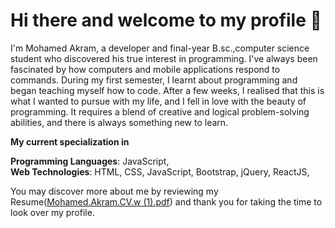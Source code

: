 # **Hi there and welcome to my profile 👋**

I'm Mohamed Akram, a developer and final-year B.sc.,computer science student who discovered his true interest in programming. I've always been fascinated by how computers and mobile applications respond to commands. During my first semester, I learnt about programming and began teaching myself how to code. After a few weeks, I realised that this is what I wanted to pursue with my life, and I fell in love with the beauty of programming. It requires a blend of creative and logical problem-solving abilities, and there is always something new to learn.

**My current specialization in**

**Programming Languages**: JavaScript,  
**Web Technologies**: HTML, CSS, JavaScript, Bootstrap, jQuery, ReactJS, 

You may discover more about me by reviewing my Resume([Mohamed.Akram.CV.w (1).pdf](https://github.com/Akram3123/Akram3123/files/10414288/Mohamed.Akram.CV.w.1.pdf))
 and thank you for taking the time to look over my profile.
